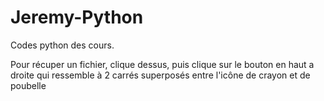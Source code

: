 # Jeremy-Python

Codes python des cours.

Pour récuper un fichier, clique dessus, puis clique sur le bouton en haut a droite qui ressemble à 2 carrés superposés entre l'icône de crayon et de poubelle
